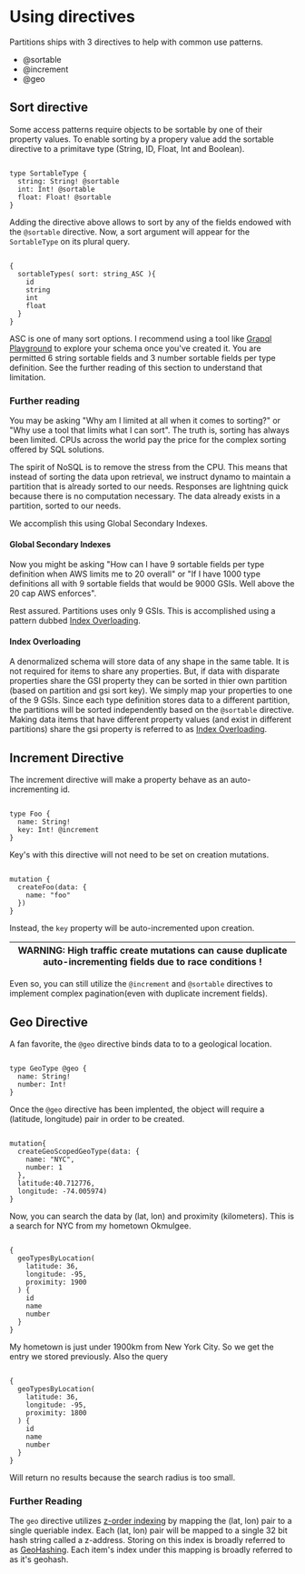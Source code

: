 # Using directives

Partitions ships with 3 directives to help with common use patterns.
* @sortable
* @increment
* @geo

## Sort directive

Some access patterns require objects to be sortable by one of their property values.  To enable sorting by a propery value add the sortable directive to a primitave type (String, ID, Float, Int and Boolean).

<pre><code class="language-graphql">
type SortableType {
  string: String! @sortable
  int: Int! @sortable
  float: Float! @sortable
}
</code></pre>

Adding the directive above allows to sort by any of the fields endowed with the ```@sortable``` directive. Now, a sort argument will appear for the ```SortableType``` on its plural query.

<pre><code class="language-graphql">
{
  sortableTypes( sort: string_ASC ){
    id
    string
    int
    float
  }
}
</code></pre>

ASC is one of many sort options.  I recommend using a tool like [Grapql Playground](https://electronjs.org/apps/graphql-playground) to explore your schema once you've created it.
You are permitted 6 string sortable fields and 3 number sortable fields per type definition.  See the further reading of this section to understand that limitation.

### Further reading

You may be asking "Why am I limited at all when it comes to sorting?" or "Why use a tool that limits what I can sort".  The truth is, sorting has always been limited.  CPUs across the world pay the price for the complex sorting offered by SQL solutions.

The spirit of NoSQL is to remove the stress from the CPU.  This means that instead of sorting the data upon retrieval, we instruct dynamo to maintain a partition that is already sorted to our needs.  Responses are lightning quick because there is no computation necessary.  The data already exists in a partition, sorted to our needs.  

We accomplish this using Global Secondary Indexes. 

#### Global Secondary Indexes

Now you might be asking "How can I have 9 sortable fields per type definition when AWS limits me to 20 overall" or "If I have 1000 type definitions all with 9 sortable fields that would be 9000 GSIs.  Well above the 20 cap AWS enforces".

Rest assured.  Partitions uses only 9 GSIs.  This is accomplished using a pattern dubbed [Index Overloading](https://docs.aws.amazon.com/amazondynamodb/latest/developerguide/bp-gsi-overloading.html).

#### Index Overloading

A denormalized schema will store data of any shape in the same table.  It is not required for items to share any properties.  But, if data with disparate properties share the GSI property they can be sorted in thier own partition (based on partition and gsi sort key).  We simply map your properties to one of the 9 GSIs.  Since each type definition stores data to a different partition, the partitions will be sorted independently based on the ```@sortable``` directive.  Making data items that have different property values (and exist in different partitions) share the gsi property is referred to as [Index Overloading](https://docs.aws.amazon.com/amazondynamodb/latest/developerguide/).

## Increment Directive

The increment directive will make a property behave as an auto-incrementing id.

<pre><code class="language-graphql">
type Foo {
  name: String!
  key: Int! @increment
}
</code></pre>

Key's with this directive will not need to be set on creation mutations.

<pre><code class="language-graphql">
mutation {
  createFoo(data: {
    name: "foo"
  })
}
</code></pre>

Instead, the ```key``` property will be auto-incremented upon creation.

| WARNING: High traffic create mutations can cause duplicate auto-incrementing fields due to race conditions ! |
| --- |

Even so, you can still utilize the ```@increment``` and ```@sortable``` directives to implement complex pagination(even with duplicate increment fields).

## Geo Directive
A fan favorite, the ```@geo``` directive binds data to to a geological location.

<pre><code class="language-graphql">
type GeoType @geo {
  name: String!
  number: Int!
}
</code></pre>

Once the ```@geo``` directive has been implented, the object will require a (latitude, longitude) pair in order to be created.

<pre><code class="language-graphql">
mutation{
  createGeoScopedGeoType(data: {
    name: "NYC",
    number: 1
  },
  latitude:40.712776,
  longitude: -74.005974)
}
</code></pre>

Now, you can search the data by (lat, lon) and proximity (kilometers).  This is a search for NYC from my hometown Okmulgee. 

<pre><code class="language-graphql">
{
  geoTypesByLocation(
    latitude: 36,
    longitude: -95,
    proximity: 1900
  ) {
    id
    name
    number
  }
}
</code></pre>

My hometown is just under 1900km from New York City.  So we get the entry we stored previously.  Also the query 

<pre><code class="language-graphql">
{
  geoTypesByLocation(
    latitude: 36,
    longitude: -95,
    proximity: 1800
  ) {
    id
    name
    number
  }
}
</code></pre>
Will return no results because the search radius is too small.

### Further Reading

The ```geo``` directive utilizes [z-order indexing](https://aws.amazon.com/blogs/database/z-order-indexing-for-multifaceted-queries-in-amazon-dynamodb-part-1/) by mapping the (lat, lon) pair to a single queriable index.  Each (lat, lon) pair will be mapped to a single 32 bit hash string called a z-address.  Storing on this index is broadly referred to as [GeoHashing](https://en.wikipedia.org/wiki/Geohash).  Each item's index under this mapping is broadly referred to as it's geohash.